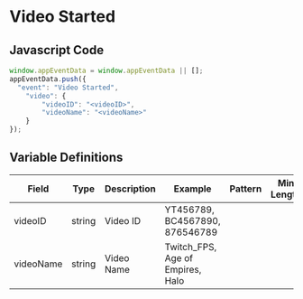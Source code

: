 # Video Started

### 

## Javascript Code
```js
window.appEventData = window.appEventData || [];
appEventData.push({
  "event": "Video Started",
    "video": {
        "videoID": "<videoID>",
        "videoName": "<videoName>"
    }
});
```

## Variable Definitions

|Field|Type|Description|Example|Pattern|Min Length|Max Length|Minimum|Maximum|Multiple Of|
| --- | --- | --- | --- | --- | --- | --- | --- | --- | --- |
|videoID|string|Video ID|YT456789, BC4567890, 876546789|||||||
|videoName|string|Video Name|Twitch\_FPS, Age of Empires, Halo|||||||




